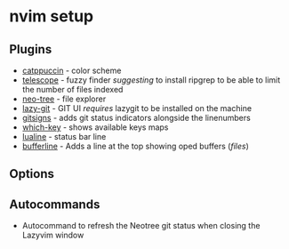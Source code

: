 # nvim setup

## Plugins
- [catppuccin](https://github.com/catppuccin/nvim) - color scheme
- [telescope](https://github.com/nvim-telescope/telescope.nvim) - fuzzy finder _suggesting_ to install ripgrep to be able to limit the number of files indexed
- [neo-tree](https://github.com/nvim-neo-tree/neo-tree.nvim) - file explorer
- [lazy-git](https://github.com/kdheepak/lazygit.nvim) - GIT UI *requires* lazygit to be installed on the machine
- [gitsigns](https://github.com/lewis6991/gitsigns.nvim) - adds git status indicators alongside the linenumbers
- [which-key](https://github.com/folke/which-key.nvim) - shows available keys maps
- [lualine](https://github.com/nvim-lualine/lualine.nvim) - status bar line 
- [bufferline](https://github.com/akinsho/bufferline.nvim) - Adds a line at the top showing oped buffers (_files_)

## Options

## Autocommands
- Autocommand to refresh the Neotree git status when closing the Lazyvim window

